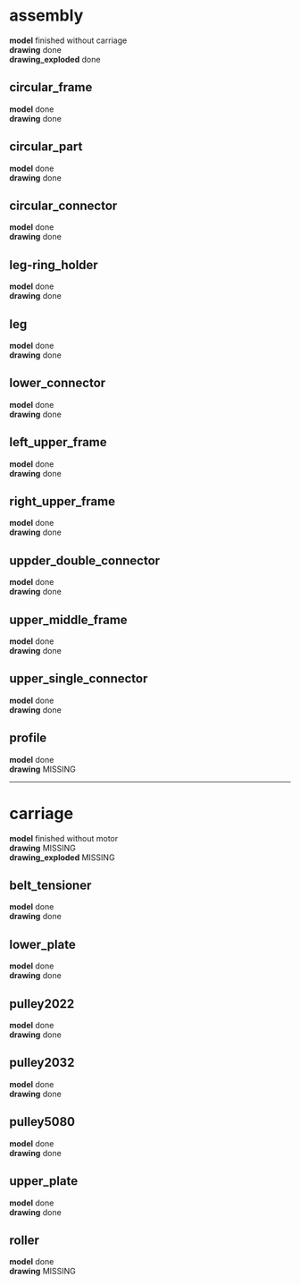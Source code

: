 # assembly
**model** finished without carriage\
**drawing** done\
**drawing_exploded** done

## circular_frame
**model** done\
**drawing** done

## circular_part
**model** done\
**drawing** done

## circular_connector
**model** done\
**drawing** done

## leg-ring_holder
**model** done\
**drawing** done

## leg
**model** done\
**drawing** done

## lower_connector
**model** done\
**drawing** done

## left_upper_frame
**model** done\
**drawing** done

## right_upper_frame
**model** done\
**drawing** done

## uppder_double_connector
**model** done\
**drawing** done

## upper_middle_frame
**model** done\
**drawing** done

## upper_single_connector
**model** done\
**drawing** done

## profile
**model** done\
**drawing** MISSING

---

# carriage
**model** finished without motor\
**drawing** MISSING\
**drawing_exploded** MISSING

## belt_tensioner
**model** done\
**drawing** done

## lower_plate
**model** done\
**drawing** done

## pulley2022
**model** done\
**drawing** done

## pulley2032
**model** done\
**drawing** done

## pulley5080
**model** done\
**drawing** done

## upper_plate
**model** done\
**drawing** done

## roller
**model** done\
**drawing** MISSING
